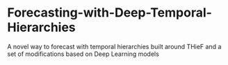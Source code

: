 # Forecasting-with-Deep-Temporal-Hierarchies
A novel way to forecast with temporal hierarchies built around THieF and a set of modifications based on Deep Learning models
